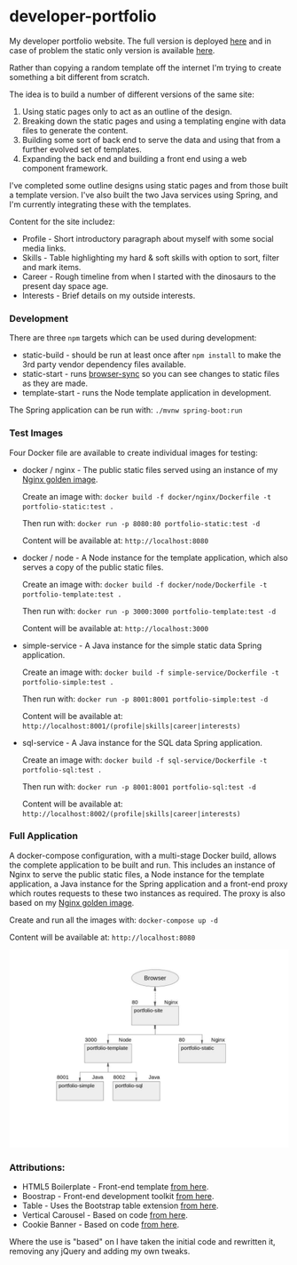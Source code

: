 # developer-portfolio

My developer portfolio website. The full version is deployed [here](https://jurassic-john.site) and in case of problem the static
only version is available [here](https://ratjuggler.github.io/developer-portfolio/).

Rather than copying a random template off the internet I'm trying to create something a bit different from scratch.

The idea is to build a number of different versions of the same site:

1. Using static pages only to act as an outline of the design. 
2. Breaking down the static pages and using a templating engine with data files to generate the content.
3. Building some sort of back end to serve the data and using that from a further evolved set of templates.
4. Expanding the back end and building a front end using a web component framework.

I've completed some outline designs using static pages and from those built a template version. I've also built the two Java 
services using Spring, and I'm currently integrating these with the templates. 

Content for the site includez:

- Profile - Short introductory paragraph about myself with some social media links.
- Skills - Table highlighting my hard & soft skills with option to sort, filter and mark items.
- Career - Rough timeline from when I started with the dinosaurs to the present day space age.
- Interests - Brief details on my outside interests. 

### Development

There are three `npm` targets which can be used during development:

- static-build - should be run at least once after `npm install` to make the 3rd party vendor dependency files available.
- static-start - runs [browser-sync](https://browsersync.io/) so you can see changes to static files as they are made.
- template-start - runs the Node template application in development.

The Spring application can be run with: `./mvnw spring-boot:run`

### Test Images

Four Docker file are available to create individual images for testing:
 
- docker / nginx - The public static files served using an instance of my [Nginx golden image](https://github.com/RatJuggler/my-production-docker-build). 
  
  Create an image with: `docker build -f docker/nginx/Dockerfile -t portfolio-static:test .`
   
  Then run with: `docker run -p 8080:80 portfolio-static:test -d`

  Content will be available at: `http://localhost:8080`


- docker / node - A Node instance for the template application, which also serves a copy of the public static files.
  
  Create an image with: `docker build -f docker/node/Dockerfile -t portfolio-template:test .`

  Then run with: `docker run -p 3000:3000 portfolio-template:test -d`

  Content will be available at: `http://localhost:3000`


- simple-service - A Java instance for the simple static data Spring application.

  Create an image with: `docker build -f simple-service/Dockerfile -t portfolio-simple:test .`

  Then run with: `docker run -p 8001:8001 portfolio-simple:test -d`

  Content will be available at: `http://localhost:8001/(profile|skills|career|interests)`


- sql-service - A Java instance for the SQL data Spring application.

  Create an image with: `docker build -f sql-service/Dockerfile -t portfolio-sql:test .`

  Then run with: `docker run -p 8001:8001 portfolio-sql:test -d`

  Content will be available at: `http://localhost:8002/(profile|skills|career|interests)`


### Full Application

A docker-compose configuration, with a multi-stage Docker build, allows the complete application to be built and run. This includes 
an instance of Nginx to serve the public static files, a Node instance for the template application, a Java instance for the Spring 
application and a front-end proxy which routes requests to these two instances as required. The proxy is also based on my [Nginx golden image](https://github.com/RatJuggler/my-production-docker-build).

  Create and run all the images with: `docker-compose up -d`

  Content will be available at: `http://localhost:8080`

![Image of Deployment](https://github.com/RatJuggler/developer-portfolio/blob/main/deployed-result.jpg)

### Attributions:

- HTML5 Boilerplate - Front-end template [from here](https://html5boilerplate.com/).
- Boostrap - Front-end development toolkit [from here](https://getbootstrap.com/).
- Table - Uses the Bootstrap table extension [from here](https://bootstrap-table.com/).
- Vertical Carousel - Based on code [from here](https://www.codeply.com/p/JxZ8htyOFN).
- Cookie Banner - Based on code [from here](https://github.com/kolappannathan/bootstrap-cookie-banner).

Where the use is "based" on I have taken the initial code and rewritten it, removing any jQuery and adding my own tweaks.
